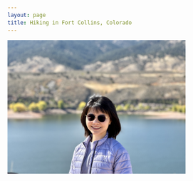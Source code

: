 ```yaml
---
layout: page
title: Hiking in Fort Collins, Colorado
---
```



<img src="/img/IMG_1227.jpg" alt="" width="400">
<img src="/img/IMG_1236.jpg" alt="" width="400">
<img src="/img/IMG_1237.jpg" alt="" width="400">
<img src="/img/IMG_1226.jpg" alt="" width="400">
<img src="/img/IMG_0916.jpg" alt="" width="400">
<img src="/img/IMG_0904.jpg" alt="" width="400">
